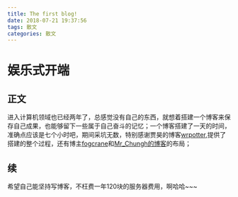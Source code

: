 ```yaml
---
title: The first blog!
date: 2018-07-21 19:37:56
tags: 散文
categories: 散文
---
```

娱乐式开端
===============

正文
---------------
进入计算机领域也已经两年了，总感觉没有自己的东西，就想着搭建一个博客来保存自己成果，也能够留下一些属于自己奋斗的记忆；一个博客搭建了一天的时间，准确点应该是七个小时吧，期间采坑无数，特别感谢贾昊的博客[wrpotter](http://www.wrpotter.com/),提供了搭建的整个过程，还有博主[fogcrane](http://www.fogcrane.org/)和[Mr_Chungh的博客](https://blog.csdn.net/mr_chungh/article/details/80815625)的布局；

续
---------------
希望自己能坚持写博客，不枉费一年120块的服务器费用，啊哈哈~~~
